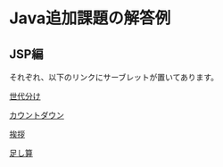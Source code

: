 # Java追加課題の解答例

## JSP編

それぞれ、以下のリンクにサーブレットが置いてあります。

[世代分け](./src/main/java/jp/co/solxyz/lessons/servlet/jsp/q01/RangeOfAgeServlet.java)

[カウントダウン](./src/main/java/jp/co/solxyz/lessons/servlet/jsp/q02/CounterServlet.java)

[挨拶](./src/main/java/jp/co/solxyz/lessons/servlet/jsp/q03/GreetingServlet.java)

[足し算](./src/main/java/jp/co/solxyz/lessons/servlet/jsp/q04/AddServlet.java)